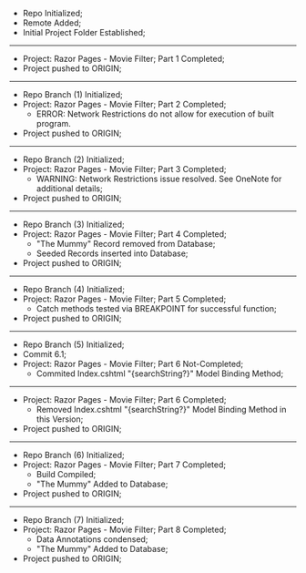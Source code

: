 -   Repo Initialized;
-   Remote Added;
-   Initial Project Folder Established;

---

-   Project: Razor Pages - Movie Filter; Part 1 Completed;
-   Project pushed to ORIGIN;

---

-   Repo Branch (1) Initialized;
-   Project: Razor Pages - Movie Filter; Part 2 Completed;
    -   ERROR: Network Restrictions do not allow for execution of built program.
-   Project pushed to ORIGIN;

---

-   Repo Branch (2) Initialized;
-   Project: Razor Pages - Movie Filter; Part 3 Completed;
    -   WARNING: Network Restrictions issue resolved. See OneNote for additional details;
-   Project pushed to ORIGIN;

---

-   Repo Branch (3) Initialized;
-   Project: Razor Pages - Movie Filter; Part 4 Completed;
    -   "The Mummy" Record removed from Database;
    -   Seeded Records inserted into Database;
-   Project pushed to ORIGIN;

---

-   Repo Branch (4) Initialized;
-   Project: Razor Pages - Movie Filter; Part 5 Completed;
    -   Catch methods tested via BREAKPOINT for successful function;
-   Project pushed to ORIGIN;

---

-   Repo Branch (5) Initialized;
-   Commit 6.1;
-   Project: Razor Pages - Movie Filter; Part 6 Not-Completed;
    -   Commited Index.cshtml "{searchString?}" Model Binding Method;

---

-   Project: Razor Pages - Movie Filter; Part 6 Completed;
    -   Removed Index.cshtml "{searchString?}" Model Binding Method in this Version;
-   Project pushed to ORIGIN;

---

-   Repo Branch (6) Initialized;
-   Project: Razor Pages - Movie Filter; Part 7 Completed;
    -   Build Compiled;
    -   "The Mummy" Added to Database;
-   Project pushed to ORIGIN;

---

-   Repo Branch (7) Initialized;
-   Project: Razor Pages - Movie Filter; Part 8 Completed;
    -   Data Annotations condensed;
    -   "The Mummy" Added to Database;
-   Project pushed to ORIGIN;

